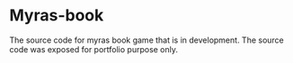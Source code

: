 # Myras-book
The source code for myras book game that is in development. The source code was exposed for portfolio purpose only.
